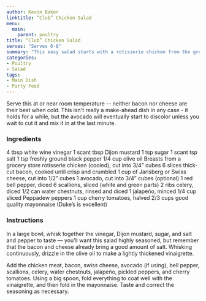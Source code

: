 ```yaml
---
author: Kevin Baker
linktitle: “Club” Chicken Salad
menu:
  main:
    parent: poultry
title: “Club” Chicken Salad
serves: "Serves 6-8"
summary: "This easy salad starts with a rotisserie chicken from the grocery store. I improvised this, and you should too! You can’t really mess it up. "
categories:
- Poultry
- Salad
tags:
- Main Dish
- Party Food
---
```

Serve this at or near room temperature -- neither bacon nor cheese are their best when cold.  This isn't really a make-ahead dish in any case - it holds for a while, but the avocado will eventually start to discolor unless you wait to cut it and mix it in at the last minute.

### Ingredients

<div class="ingredient-list">

4 tbsp white wine vinegar
1 scant tbsp Dijon mustard
1 tsp sugar
1 scant tsp salt
1 tsp freshly ground black pepper
1/4 cup olive oil
Breasts from a grocery store rotisserie chicken (cooled), cut into 3/4” cubes
6 slices thick-cut bacon, cooked until crisp and crumbled
1 cup of Jarlsberg or Swiss cheese, cut into 1/2” cubes
1 avocado, cut into 3/4” cubes (optional)
1 red bell pepper, diced
6 scallions, sliced (white and green parts)
2 ribs celery, diced
1/2 can water chestnuts, rinsed and diced
1 jalapeño, minced
1/4 cup sliced Peppadew peppers
1 cup cherry tomatoes, halved
2/3 cups good quality mayonnaise (Duke’s is excellent)

</div>

### Instructions

In a large bowl, whisk together the vinegar, Dijon mustard, sugar, and salt and pepper to taste — you’ll want this salad highly seasoned, but remember that the bacon and cheese already bring a good amount of salt.  Whisking continuously, drizzle in the olive oil to make a lightly thickened vinaigrette. 

Add the chicken meat, bacon, swiss cheese, avocado (if using), bell pepper, scallions, celery, water chestnuts, jalapeño, pickled peppers, and cherry tomatoes.  Using a big spoon, fold everything to coat well with the vinaigrette, and then fold in the mayonnaise. Taste and correct the seasoning as necessary.
